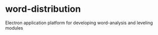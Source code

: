 # word-distribution
Electron application platform for developing word-analysis and leveling modules
